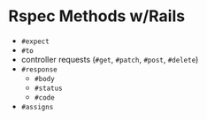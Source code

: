 # Rspec Methods w/Rails

- `#expect`
- `#to`
- controller requests (`#get`, `#patch`, `#post`, `#delete`)
- `#response`
    - `#body`
    - `#status`
    - `#code`
- `#assigns`